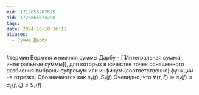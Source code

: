 ```yaml
---
mid: 1712656287679
nid: 1728865674280
tags: 
date: 2024-10-10 16:11
aliases:
  - Сумма Дарбу
---
```

#термин 
Верхняя и нижняя суммы Дарбу - [[Интегральная сумма|интегральные суммы]], для которых в качестве точек оснащенного разбиения выбраны супремум или инфинум (соответственно) функции на отрезке.
Обозначаются как $s_\tau(f), S_\tau(f)$
Очевидно, что $\forall (\tau, \xi) \Rrightarrow s_\tau(f) \le \sigma_\tau(f, \xi) \le S_\tau(f)$